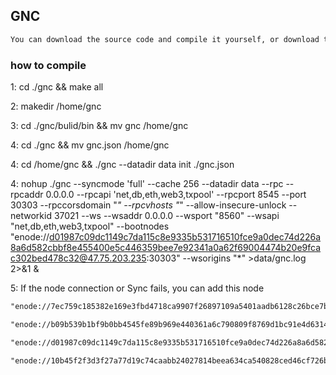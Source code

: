 ## GNC

```txt
You can download the source code and compile it yourself, or download the binary code file directly from https://github.com/gnc-project/gnc-node
```

### how to compile

1: cd ./gnc && make all

2: makedir /home/gnc 

3: cd ./gnc/bulid/bin && mv gnc /home/gnc

4: cd ./gnc && mv gnc.json /home/gnc

4: cd /home/gnc && ./gnc --datadir data init ./gnc.json

4: nohup ./gnc  --syncmode 'full' --cache 256 --datadir data --rpc  --rpcaddr 0.0.0.0 --rpcapi 'net,db,eth,web3,txpool' --rpcport 8545 --port 30303 --rpccorsdomain "*"  --rpcvhosts "*" --allow-insecure-unlock --networkid 37021 --ws --wsaddr 0.0.0.0 --wsport "8560" --wsapi "net,db,eth,web3,txpool" --bootnodes "enode://d01987c09dc1149c7da115c8e9335b531716510fce9a0dec74d226a8a6d582cbbf8e455400e5c446359bee7e92341a0a62f69004474b20e9fcac302bed478c32@47.75.203.235:30303" --wsorigins "*" >data/gnc.log 2>&1 &

5: If the node connection or Sync fails, you can add this node

```txt
"enode://7ec759c185382e169e3fbd4718ca9907f26897109a5401aadb6128c26bce7bc9bc26613d202e67db6019137bec412d87a1f1411877cd5e165a544515c57203c9@47.57.116.216:30303"

"enode://b09b539b1bf9b0bb4545fe89b969e440361a6c790809f8769d1bc91e4d631462e21be17db6db9f1df67f0380cc23ff39e32843496ca501e7d5022ac378ec7484@47.57.115.222:30303",

"enode://d01987c09dc1149c7da115c8e9335b531716510fce9a0dec74d226a8a6d582cbbf8e455400e5c446359bee7e92341a0a62f69004474b20e9fcac302bed478c32@47.75.203.235:30303"

"enode://10b45f2f3d3f27a77d19c74caabb24027814beea634ca540828ced46cf726b0808c59a3aafe7d76955fe55b5d4a6fb749b3611d27529fb0802a7ff0bccbac505@47.115.113.25:30303"

```